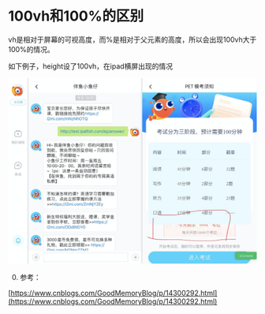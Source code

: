 # 100vh和100%的区别

vh是相对于屏幕的可视高度，而%是相对于父元素的高度，所以会出现100vh大于100%的情况。

如下例子，height设了100vh，在ipad横屏出现的情况

![100vh%E5%92%8C100%25%E7%9A%84%E5%8C%BA%E5%88%AB%207831f7d89e954ed1936fa903aaccb283/Untitled.png](100vh%E5%92%8C100%25%E7%9A%84%E5%8C%BA%E5%88%AB%207831f7d89e954ed1936fa903aaccb283/Untitled.png)

0. 参考：

[https://www.cnblogs.com/GoodMemoryBlog/p/14300292.html](https://www.cnblogs.com/GoodMemoryBlog/p/14300292.html)